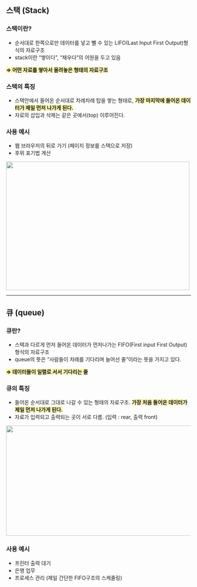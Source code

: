 ## 스택 (Stack)

### 스택이란?

- 순서대로 한쪽으로만 데이터를 넣고 뺄 수 있는 LIFO(Last Input First Output)형식의 자료구조
- stack이란 “쌓이다”, “채우다”의 어원을 두고 있음

<span style="background:#fff5b1">**⇒ 어떤 자료를 쌓아서 올려놓은 형태의 자료구조**</span>

### 스택의 특징

- 스택안에서 들어온 순서대로 차례차례 탑을 쌓는 형태로, <span style="background:#fff5b1">**가장 마지막에 들어온 데이터가 제일 먼저 나가게 된다.**<span>
- 자료의 삽입과 삭제는 같은 곳에서(top) 이루어진다.

  
### 사용 예시

- 웹 브라우저의 뒤로 가기 (페이지 정보를 스택으로 저장)
- 후위 표기법 계산
<img src="https://user-images.githubusercontent.com/21211957/198883111-48af4809-026f-4b43-9538-44620387cd12.jpg" width="500" height="350"/>

---

## 큐 (queue)

### 큐란?

- 스택과 다르게 먼저 들어온 데이터가 먼저나가는 FIFO(First input First Output)형식의 자료구조
- queue의 뜻은 “사람들이 차례를 기다리며 늘어선 줄”이라는 뜻을 가지고 있다.

<span style="background:#fff5b1">**⇒ 데이터들이 일렬로 서서 기다리는 줄**<span>

### 큐의 특징

- 들어온 순서대로 그대로 나갈 수 있는 형태의 자료구조. <span style="background:#fff5b1">**가장 처음 들어온 데이터가 제일 먼저 나가게 된다.**<span>
- 자료가 입력되고 출력되는 곳이 서로 다름. (입력 : rear, 출력 front)
<img src="https://user-images.githubusercontent.com/21211957/198883183-b9040d7f-4d1d-4eb5-bf00-a904a3ca7d3a.jpg" width="600" height="300" />

  
### 사용 예시

- 프린터 출력 대기
- 은행 업무
- 프로세스 관리 (제일 간단한 FIFO구조의 스케줄링)
